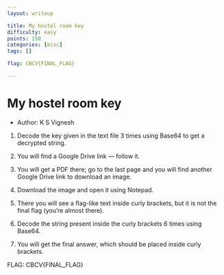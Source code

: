 ```yaml
---
layout: writeup

title: My hostel room key
difficulty: easy
points: 150
categories: [misc]
tags: []

flag: CBCV{FINAL_FLAG}

---
```


# My hostel room key

* Author: K S Vignesh


1.	Decode the key given in the text file 3 times using Base64 to get a decrypted string.

2.	You will find a Google Drive link — follow it.

3.	You will get a PDF there; go to the last page and you will find another Google Drive link to download an image. 

4.	Download the image and open it using Notepad.

5.	There you will see a flag-like text inside curly brackets, but it is not the final flag (you’re almost there).

6.	Decode the string present inside the curly brackets 6 times using Base64.

7.	You will get the final answer, which should be placed inside curly brackets.

FLAG:   CBCV{FINAL_FLAG}
